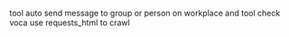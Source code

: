 tool auto send message to group or person on workplace and tool check voca use requests_html to crawl
